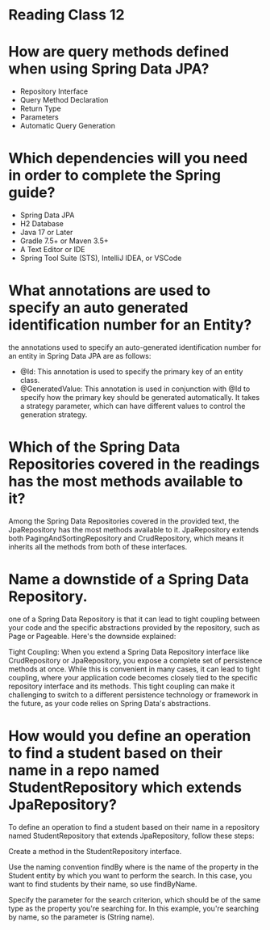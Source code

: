 # Reading Class 12

# How are query methods defined when using Spring Data JPA?
- Repository Interface
- Query Method Declaration
- Return Type
- Parameters
- Automatic Query Generation

# Which dependencies will you need in order to complete the Spring guide?
- Spring Data JPA
- H2 Database
- Java 17 or Later
- Gradle 7.5+ or Maven 3.5+
- A Text Editor or IDE
- Spring Tool Suite (STS), IntelliJ IDEA, or VSCode

# What annotations are used to specify an auto generated identification number for an Entity?
the annotations used to specify an auto-generated identification number for an entity in Spring Data JPA are as follows:
- @Id: This annotation is used to specify the primary key of an entity class. 
- @GeneratedValue: This annotation is used in conjunction with @Id to specify how the primary key should be generated automatically. 
  It takes a strategy parameter, which can have different values to control the generation strategy.

# Which of the Spring Data Repositories covered in the readings has the most methods available to it?
Among the Spring Data Repositories covered in the provided text, the JpaRepository has the most methods available to it. JpaRepository extends both PagingAndSortingRepository and CrudRepository, which means it inherits all the methods from both of these interfaces.


# Name a downstide of a Spring Data Repository.
one of a Spring Data Repository is that it can lead to tight coupling between your code and the specific abstractions provided by the repository, such as Page or Pageable.
Here's the downside explained:

Tight Coupling: When you extend a Spring Data Repository interface like CrudRepository or JpaRepository, you expose a complete set of persistence methods at once. While this is convenient in many cases, it can lead to tight coupling, where your application code becomes closely tied to the specific repository interface and its methods. 
This tight coupling can make it challenging to switch to a different persistence technology or framework in the future, as your code relies on Spring Data's abstractions.

# How would you define an operation to find a student based on their name in a repo named StudentRepository which extends JpaRepository?
To define an operation to find a student based on their name in a repository named StudentRepository that extends JpaRepository, follow these steps:

Create a method in the StudentRepository interface.

Use the naming convention findBy<PropertyName> where <PropertyName> is the name of the property in the Student entity by which you want to perform the search.
In this case, you want to find students by their name, so use findByName.

Specify the parameter for the search criterion, which should be of the same type as the property you're searching for. In this example, 
you're searching by name, so the parameter is (String name).